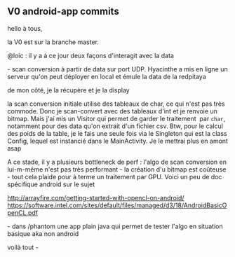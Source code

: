 ## V0 android-app commits



hello à tous,  
  
la V0 est sur la branche master.  
  
@loic : il y a à ce jour deux façons d'interagit avec la data  
  
\- scan conversion à partir de data sur port UDP. Hyacinthe a mis en ligne un
serveur qu'on peut déployer en local et émule la data de la redpitaya  
  
de mon côté, je la récupère et je la display  
  
la scan conversion initiale utilise des tableaux de char, ce qui n'est pas
très commode. Donc je scan-convert avec des tableaux d'int et je renvoie un
bitmap. Mais j'ai mis un Visitor qui permet de garder le traitement  par
`char`, notamment pour des data qu'on extrait d'un fichier csv. Btw, pour le
calcul des poids de la table, je le fais une seule fois via le Singleton qui
est la class Config, lequel est instancié dans le MainActivity. Je le mettrai
plus en amont asap  
  
A ce stade, il y a plusieurs bottleneck de perf : l'algo de scan conversion en
lui-m-même n'est pas très performant - la création d'u bitmap est coûteuse -
tout cela plaide pour à terme un traitement par GPU. Voici un peu de doc
spécifique android sur le sujet  
  
<http://arrayfire.com/getting-started-with-opencl-on-android/>  
<https://software.intel.com/sites/default/files/managed/d3/18/AndroidBasicOpenCL.pdf>  
  
\- dans /phantom une app plain java qui permet de tester l'algo en situation
basique aka non android  
  
voilà tout -



